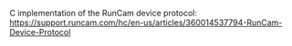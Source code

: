 C implementation of the RunCam device protocol:
https://support.runcam.com/hc/en-us/articles/360014537794-RunCam-Device-Protocol
